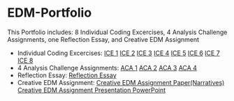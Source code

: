 # EDM-Portfolio
This Portfolio includes: 8 Individual Coding Excercises, 4 Analysis Challenge Assignments, one Reflection Essay, and Creative EDM Assignment
- Individual Coding Excercises: 
[ICE 1](https://github.com/KWangMark/EDM-Portfolio/blob/541800dd6db07ba2a75cbcb5239f24ecd392d402/ICE1.ipynb)
[ICE 2](https://github.com/KWangMark/EDM-Portfolio/blob/541800dd6db07ba2a75cbcb5239f24ecd392d402/ICE2.ipynb)
[ICE 3](https://github.com/KWangMark/EDM-Portfolio/blob/541800dd6db07ba2a75cbcb5239f24ecd392d402/ICE3.ipynb)
[ICE 4](https://github.com/KWangMark/EDM-Portfolio/blob/541800dd6db07ba2a75cbcb5239f24ecd392d402/ICE4.ipynb)
[ICE 5](https://github.com/KWangMark/EDM-Portfolio/blob/541800dd6db07ba2a75cbcb5239f24ecd392d402/ICE%205%20.ipynb)
[ICE 6](https://github.com/KWangMark/EDM-Portfolio/blob/541800dd6db07ba2a75cbcb5239f24ecd392d402/ICE6.ipynb)
[ICE 7](https://github.com/KWangMark/EDM-Portfolio/blob/541800dd6db07ba2a75cbcb5239f24ecd392d402/ICE%207.ipynb)
[ICE 8](https://github.com/KWangMark/EDM-Portfolio/blob/541800dd6db07ba2a75cbcb5239f24ecd392d402/ICE8.ipynb)
- 4 Analysis Challenge Assignments: 
[ACA 1](https://github.com/KWangMark/EDM-Portfolio/blob/541800dd6db07ba2a75cbcb5239f24ecd392d402/ACA1.ipynb)
[ACA 2](https://github.com/KWangMark/EDM-Portfolio/blob/541800dd6db07ba2a75cbcb5239f24ecd392d402/ACA2.ipynb)
[ACA 3](https://github.com/KWangMark/EDM-Portfolio/blob/541800dd6db07ba2a75cbcb5239f24ecd392d402/ACA3.ipynb)
[ACA 4](https://github.com/KWangMark/EDM-Portfolio/blob/541800dd6db07ba2a75cbcb5239f24ecd392d402/ACA%204%20.ipynb) 
- Reflection Essay: 
[Reflection Essay](https://github.com/KWangMark/EDM-Portfolio/blob/4deb7a64586b9fdd545c6a143d6b0aa3198d4878/HUDK%204050reflection%20pdf.pdf)
- Creative EDM Assignment: 
[Creative EDM Assignment Paper(Narratives)](https://github.com/KWangMark/EDM-Portfolio/blob/4deb7a64586b9fdd545c6a143d6b0aa3198d4878/Creative%20EDM%20Assignments/Creative_EDM_Assignment.pdf)
[Creative EDM Assignment Presentation PowerPoint](https://github.com/KWangMark/EDM-Portfolio/blob/4deb7a64586b9fdd545c6a143d6b0aa3198d4878/Creative%20EDM%20Assignments/Group_Creative_Project%20(2).pptx)
